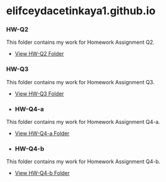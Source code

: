 # elifceydacetinkaya1.github.io
### HW-Q2
This folder contains my work for Homework Assignment Q2.
- [View HW-Q2 Folder](https://github.com/elifceydacetinkaya1/elifceydacetinkaya1.github.io/blob/main/HW-Q2)
### HW-Q3
This folder contains my work for Homework Assignment Q3.
- [View HW-Q3 Folder](https://github.com/elifceydacetinkaya1/elifceydacetinkaya1.github.io/blob/main/HW-Q2)
- ### HW-Q4-a
This folder contains my work for Homework Assignment Q4-a.
- [View HW-Q4-a Folder](https://github.com/elifceydacetinkaya1/elifceydacetinkaya1.github.io/blob/main/HW-Q2)
- ### HW-Q4-b
This folder contains my work for Homework Assignment Q4-b.
- [View HW-Q4-b Folder](https://github.com/elifceydacetinkaya1/elifceydacetinkaya1.github.io/blob/main/HW-Q2)


